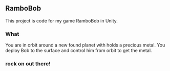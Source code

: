 ## RamboBob

This project is code for my game RamboBob in Unity.  

### What

You are in orbit around a new found planet with holds a precious metal.  You deploy Bob to the surface and control him from orbit to get the metal.

### rock on out there!

